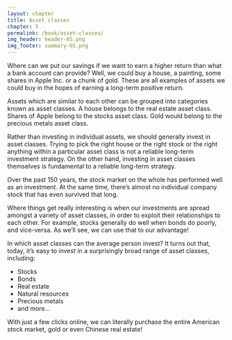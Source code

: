 ```yaml
---
layout: chapter
title: Asset classes
chapter: 5
permalink: /book/asset-classes/
img_header: header-05.png
img_footer: summary-05.png
---
```


Where can we put our savings if we want to earn a higher return than what a bank account can provide? Well, we could buy a house, a painting, some shares in Apple Inc. or a chunk of gold. These are all examples of assets we could buy in the hopes of earning a long-term positive return.

Assets which are similar to each other can be grouped into categories known as asset classes. A house belongs to the real estate asset class. Shares of Apple belong to the stocks asset class. Gold would belong to the precious metals asset class.

Rather than investing in individual assets, we should generally invest in asset classes.
Trying to pick the right house or the right stock or the right anything within a particular asset class is not a reliable long-term investment strategy. On the other hand, investing in asset classes themselves is fundamental to a reliable long-term strategy. 

Over the past 150 years, the stock market on the whole has performed well as an investment. At the same time, there’s almost no individual company stock that has even survived that long.

Where things get really interesting is when our investments are spread amongst a variety of asset classes, in order to exploit their relationships to each other. For example, stocks generally do well when bonds do poorly, and vice-versa. As we’ll see, we can use that to our advantage!

In which asset classes can the average person invest? It turns out that, today, it’s easy to invest in a surprisingly broad range of asset classes, including:

- Stocks
- Bonds
- Real estate
- Natural resources
- Precious metals
- and more…

With just a few clicks online, we can literally purchase the entire American stock market, gold or even Chinese real estate!